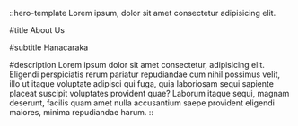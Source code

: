::hero-template
Lorem ipsum, dolor sit amet consectetur adipisicing elit.

#title
About Us

#subtitle
Hanacaraka

#description
Lorem ipsum dolor sit amet consectetur, adipisicing elit. Eligendi perspiciatis rerum pariatur repudiandae cum nihil possimus velit, illo ut itaque voluptate adipisci qui fuga, quia laboriosam sequi sapiente placeat suscipit voluptates provident quae? Laborum itaque sequi, magnam deserunt, facilis quam amet nulla accusantium saepe provident eligendi maiores, minima repudiandae harum.
::
